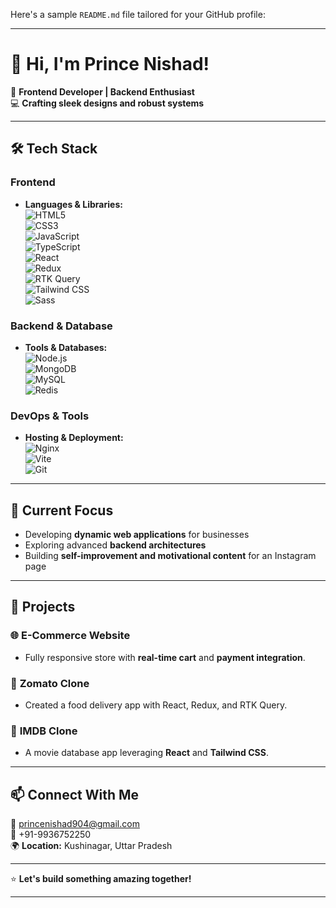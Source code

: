 Here's a sample `README.md` file tailored for your GitHub profile:  

---

# 👋 Hi, I'm Prince Nishad!  

🌟 **Frontend Developer | Backend Enthusiast**  
💻 **Crafting sleek designs and robust systems**  

---

## 🛠️ **Tech Stack**  

### **Frontend**  
- **Languages & Libraries:**  
  ![HTML5](https://img.shields.io/badge/-HTML5-E34F26?logo=html5&logoColor=white)  
  ![CSS3](https://img.shields.io/badge/-CSS3-1572B6?logo=css3&logoColor=white)  
  ![JavaScript](https://img.shields.io/badge/-JavaScript-F7DF1E?logo=javascript&logoColor=black)  
  ![TypeScript](https://img.shields.io/badge/-TypeScript-3178C6?logo=typescript&logoColor=white)  
  ![React](https://img.shields.io/badge/-React-61DAFB?logo=react&logoColor=black)  
  ![Redux](https://img.shields.io/badge/-Redux-764ABC?logo=redux&logoColor=white)  
  ![RTK Query](https://img.shields.io/badge/-RTK--Query-FF9900?logo=redux&logoColor=white)  
  ![Tailwind CSS](https://img.shields.io/badge/-Tailwind_CSS-06B6D4?logo=tailwindcss&logoColor=white)  
  ![Sass](https://img.shields.io/badge/-Sass-CC6699?logo=sass&logoColor=white)  

### **Backend & Database**  
- **Tools & Databases:**  
  ![Node.js](https://img.shields.io/badge/-Node.js-339933?logo=node.js&logoColor=white)  
  ![MongoDB](https://img.shields.io/badge/-MongoDB-47A248?logo=mongodb&logoColor=white)  
  ![MySQL](https://img.shields.io/badge/-MySQL-4479A1?logo=mysql&logoColor=white)  
  ![Redis](https://img.shields.io/badge/-Redis-DC382D?logo=redis&logoColor=white)  

### **DevOps & Tools**  
- **Hosting & Deployment:**  
  ![Nginx](https://img.shields.io/badge/-Nginx-009639?logo=nginx&logoColor=white)  
  ![Vite](https://img.shields.io/badge/-Vite-646CFF?logo=vite&logoColor=white)  
  ![Git](https://img.shields.io/badge/-Git-F05032?logo=git&logoColor=white)  

---

## 🌱 **Current Focus**  
- Developing **dynamic web applications** for businesses  
- Exploring advanced **backend architectures**  
- Building **self-improvement and motivational content** for an Instagram page  

---

## 💼 **Projects**  
### 🌐 **E-Commerce Website**  
- Fully responsive store with **real-time cart** and **payment integration**.  

### 🍴 **Zomato Clone**  
- Created a food delivery app with React, Redux, and RTK Query.  

### 🎥 **IMDB Clone**  
- A movie database app leveraging **React** and **Tailwind CSS**.  

---

## 📫 **Connect With Me**  
📧 [princenishad904@gmail.com](mailto:princenishad904@gmail.com)  
📱 +91-9936752250  
🌍 **Location:** Kushinagar, Uttar Pradesh  

---

⭐ **Let's build something amazing together!**  

---  
